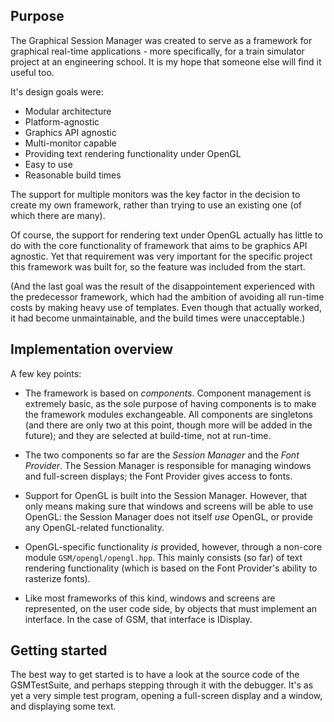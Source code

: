 Purpose
-------

The Graphical Session Manager was created to serve as a framework for graphical real-time applications - more specifically, for a train simulator project at an engineering school. It is my hope that someone else will find it useful too.

It's design goals were:

 * Modular architecture
 * Platform-agnostic
 * Graphics API agnostic
 * Multi-monitor capable
 * Providing text rendering functionality under OpenGL
 * Easy to use
 * Reasonable build times
 
The support for multiple monitors was the key factor in the decision to create my own framework, rather than trying to use an existing one (of which there are many).

Of course, the support for rendering text under OpenGL actually has little to do with the core functionality of framework that aims to be graphics API agnostic. Yet that requirement was very important for the specific project this framework was built for, so the feature was included from the start.

(And the last goal was the result of the disappointement experienced with the predecessor framework, which had the ambition of avoiding all run-time costs by making heavy use of templates. Even though that actually worked, it had become unmaintainable, and the build times were unacceptable.)

Implementation overview
-----------------------

A few key points:

 * The framework is based on *components*. Component management is extremely basic, as the sole purpose of having components is to make the framework modules exchangeable. All components are singletons (and there are only two at this point, though more will be added in the future); and they are selected at build-time, not at run-time.
 
 * The two components so far are the *Session Manager* and the *Font Provider*. The Session Manager is responsible for managing windows and full-screen displays; the Font Provider gives access to fonts.
 
 * Support for OpenGL is built into the Session Manager. However, that only means making sure that windows and screens will be able to use OpenGL: the Session Manager does not itself *use* OpenGL, or provide any OpenGL-related functionality.
 
 * OpenGL-specific functionality *is* provided, however, through a non-core module `GSM/opengl/opengl.hpp`. This mainly consists (so far) of text rendering functionality (which is based on the Font Provider's ability to rasterize fonts).
 
 * Like most frameworks of this kind, windows and screens are represented, on the user code side, by objects that must implement an interface. In the case of GSM, that interface is IDisplay.

Getting started
---------------

The best way to get started is to have a look at the source code of the GSMTestSuite, and perhaps stepping through it with the debugger. It's as yet a very simple test program, opening a full-screen display and a window, and displaying some text.
